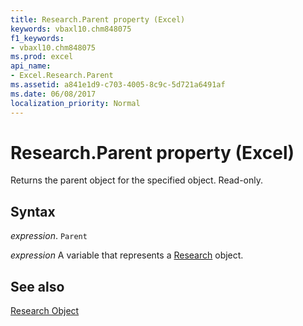 ```yaml
---
title: Research.Parent property (Excel)
keywords: vbaxl10.chm848075
f1_keywords:
- vbaxl10.chm848075
ms.prod: excel
api_name:
- Excel.Research.Parent
ms.assetid: a841e1d9-c703-4005-8c9c-5d721a6491af
ms.date: 06/08/2017
localization_priority: Normal
---
```



# Research.Parent property (Excel)

Returns the parent object for the specified object. Read-only.


## Syntax

_expression_. `Parent`

_expression_ A variable that represents a [Research](Excel.Research.md) object.


## See also


[Research Object](Excel.Research.md)

